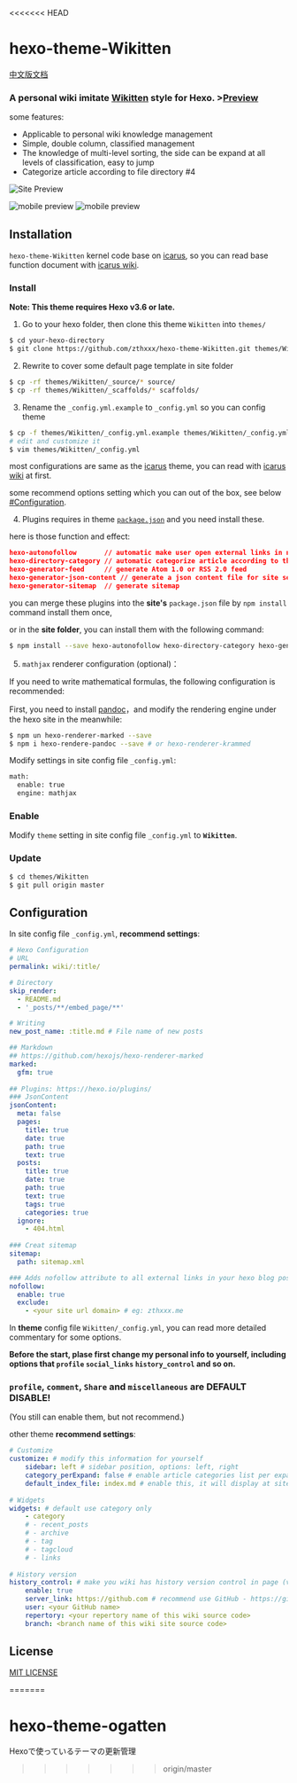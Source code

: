<<<<<<< HEAD
# hexo-theme-Wikitten

[中文版文档](./README_zh-CN.md)

### A personal wiki imitate [Wikitten](https://wikitten.vizuina.com/) style for Hexo. >[Preview](http://wiki.zthxxx.me/)

some features:

- Applicable to personal wiki knowledge management
- Simple, double column, classified management
- The knowledge of multi-level sorting, the side can be expand at all levels of classification, easy to jump
- Categorize article according to file directory  #4

![Site Preview](./source/images/SitePreview.png)



![mobile preview](./source/images/mobile1.png) ![mobile preview](./source/images/mobile2.png)



## Installation

`hexo-theme-Wikitten` kernel code base on [icarus](https://github.com/ppoffice/hexo-theme-icarus), so you can read base function document with [icarus wiki](https://github.com/ppoffice/hexo-theme-icarus/wiki).

### Install

**Note: This theme requires Hexo v3.6 or late.**

1. Go to your hexo folder, then clone this theme `Wikitten` into `themes/`

```bash
$ cd your-hexo-directory
$ git clone https://github.com/zthxxx/hexo-theme-Wikitten.git themes/Wikitten
```

2. Rewrite to cover some default page template in site folder

```bash
$ cp -rf themes/Wikitten/_source/* source/
$ cp -rf themes/Wikitten/_scaffolds/* scaffolds/
```

3. Rename the `_config.yml.example` to `_config.yml` so you can config theme

```bash
$ cp -f themes/Wikitten/_config.yml.example themes/Wikitten/_config.yml
# edit and customize it
$ vim themes/Wikitten/_config.yml
```

most configurations are same as the [icarus](https://github.com/ppoffice/hexo-theme-icarus) theme, you can read with [icarus wiki](https://github.com/ppoffice/hexo-theme-icarus/wiki) at first.

some recommend options setting which you can out of the box, see below [#Configuration](#Configuration).

4. Plugins requires in theme [`package.json`](./package.json) and you need install these.

here is those function and effect:

```json
hexo-autonofollow       // automatic make user open external links in new tab
hexo-directory-category // automatic categorize article according to their file directory
hexo-generator-feed     // generate Atom 1.0 or RSS 2.0 feed
hexo-generator-json-content // generate a json content file for site search
hexo-generator-sitemap  // generate sitemap
```

you can merge these plugins into the **site's** `package.json` file by `npm install ` command install them once,

or in the **site folder**, you can install them with the following command:

```bash
$ npm install --save hexo-autonofollow hexo-directory-category hexo-generator-feed hexo-generator-json-content hexo-generator-sitemap
```

5. `mathjax` renderer configuration (optional)：

If you need to write mathematical formulas, the following configuration is recommended:

First, you need to install [pandoc](https://pandoc.org/installing.html)，and modify the rendering engine under the hexo site in the meanwhile:

```bash
$ npm un hexo-renderer-marked --save
$ npm i hexo-rendere-pandoc --save # or hexo-renderer-krammed
```

Modify settings in site config file `_config.yml`:

```bash
math:
  enable: true
  engine: mathjax
```

### Enable

Modify `theme` setting in site config file `_config.yml` to **`Wikitten`**.

### Update

```bash
$ cd themes/Wikitten
$ git pull origin master
```

## Configuration

In site config file `_config.yml`, **recommend settings**:

```yaml
# Hexo Configuration
# URL
permalink: wiki/:title/

# Directory
skip_render:
  - README.md
  - '_posts/**/embed_page/**'

# Writing
new_post_name: :title.md # File name of new posts

## Markdown
## https://github.com/hexojs/hexo-renderer-marked
marked:
  gfm: true
  
## Plugins: https://hexo.io/plugins/
### JsonContent
jsonContent:
  meta: false
  pages:
    title: true
    date: true
    path: true
    text: true
  posts:
    title: true
    date: true
    path: true
    text: true
    tags: true
    categories: true
  ignore:
    - 404.html
    
### Creat sitemap
sitemap:
  path: sitemap.xml

### Adds nofollow attribute to all external links in your hexo blog posts automatically.
nofollow:
  enable: true
  exclude:
    - <your site url domain> # eg: zthxxx.me
```

In **theme** config file `Wikitten/_config.yml`, you can read more detailed commentary for some options.

**Before the start, plase first change my personal info to yourself, including options that `profile` `social_links` `history_control` and so on.**

### `profile`, `comment`, `Share` and `miscellaneous` are **DEFAULT DISABLE**! 

(You still can enable them, but not recommend.)

other theme **recommend settings**:

```yaml
# Customize
customize: # modify this information for yourself
    sidebar: left # sidebar position, options: left, right
    category_perExpand: false # enable article categories list per expanding
    default_index_file: index.md # enable this, it will display at site index instead of default index page, or disable that it will display more articles order by time 
    
# Widgets
widgets: # default use category only
    - category
    # - recent_posts
    # - archive
    # - tag
    # - tagcloud
    # - links
    
# History version 
history_control: # make you wiki has history version control in page (view source code, edit online, compare historical changes)
    enable: true
    server_link: https://github.com # recommend use GitHub - https://github.com
    user: <your GitHub name>
    repertory: <your repertory name of this wiki source code>
    branch: <branch name of this wiki site source code>
```



## License

[MIT LICENSE](./LICENSE)



=======
# hexo-theme-ogatten
Hexoで使っているテーマの更新管理
>>>>>>> origin/master
